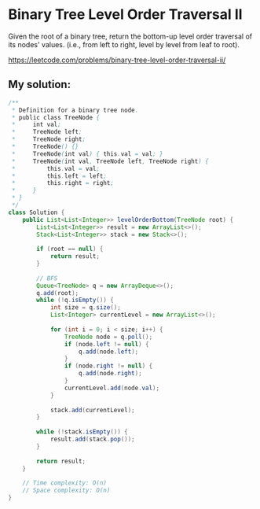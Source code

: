 # Binary Tree Level Order Traversal II

Given the root of a binary tree, return the bottom-up level order traversal of its nodes' values. (i.e., from left to right, level by level from leaf to root).

https://leetcode.com/problems/binary-tree-level-order-traversal-ii/

## My solution:

```Java
/**
 * Definition for a binary tree node.
 * public class TreeNode {
 *     int val;
 *     TreeNode left;
 *     TreeNode right;
 *     TreeNode() {}
 *     TreeNode(int val) { this.val = val; }
 *     TreeNode(int val, TreeNode left, TreeNode right) {
 *         this.val = val;
 *         this.left = left;
 *         this.right = right;
 *     }
 * }
 */
class Solution {
    public List<List<Integer>> levelOrderBottom(TreeNode root) {
        List<List<Integer>> result = new ArrayList<>();
        Stack<List<Integer>> stack = new Stack<>();
        
        if (root == null) {
            return result;
        }
        
        // BFS
        Queue<TreeNode> q = new ArrayDeque<>();
        q.add(root);
        while (!q.isEmpty()) {
            int size = q.size();
            List<Integer> currentLevel = new ArrayList<>();
            
            for (int i = 0; i < size; i++) {
                TreeNode node = q.poll();
                if (node.left != null) {
                    q.add(node.left);
                }
                if (node.right != null) {
                    q.add(node.right);
                }
                currentLevel.add(node.val);
            }
            
            stack.add(currentLevel);
        }
        
        while (!stack.isEmpty()) {
            result.add(stack.pop());
        }
        
        return result;
    }
    
    // Time complexity: O(n)
    // Space complexity: O(n)
}
```
